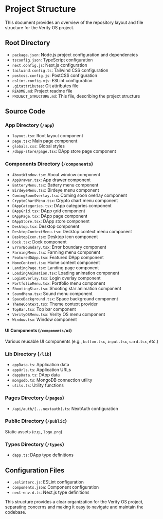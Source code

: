 # Project Structure

This document provides an overview of the repository layout and file structure for the Verity OS project.

## Root Directory

- `package.json`: Node.js project configuration and dependencies
- `tsconfig.json`: TypeScript configuration
- `next.config.js`: Next.js configuration
- `tailwind.config.ts`: Tailwind CSS configuration
- `postcss.config.js`: PostCSS configuration
- `eslint.config.mjs`: ESLint configuration
- `.gitattributes`: Git attributes file
- `README.md`: Project readme file
- `PROJECT_STRUCTURE.md`: This file, describing the project structure

## Source Code

### App Directory (`/app`)

- `layout.tsx`: Root layout component
- `page.tsx`: Main page component
- `globals.css`: Global styles
- `/dapp-store/page.tsx`: DApp store page component

### Components Directory (`/components`)

- `AboutWindow.tsx`: About window component
- `AppDrawer.tsx`: App drawer component
- `BatteryMenu.tsx`: Battery menu component
- `BirdeyeMenu.tsx`: Birdeye menu component
- `ComingSoonOverlay.tsx`: Coming soon overlay component
- `CryptoChartMenu.tsx`: Crypto chart menu component
- `DAppCategories.tsx`: DApp categories component
- `DAppGrid.tsx`: DApp grid component
- `DAppPage.tsx`: DApp page component
- `DAppStore.tsx`: DApp store component
- `Desktop.tsx`: Desktop component
- `DesktopContextMenu.tsx`: Desktop context menu component
- `DesktopIcon.tsx`: Desktop icon component
- `Dock.tsx`: Dock component
- `ErrorBoundary.tsx`: Error boundary component
- `FarmingMenu.tsx`: Farming menu component
- `FeaturedDApp.tsx`: Featured DApp component
- `HomeContent.tsx`: Home content component
- `LandingPage.tsx`: Landing page component
- `LoadingAnimation.tsx`: Loading animation component
- `LoginOverlay.tsx`: Login overlay component
- `PortfolioMenu.tsx`: Portfolio menu component
- `ShootingStar.tsx`: Shooting star animation component
- `SoundMenu.tsx`: Sound menu component
- `SpaceBackground.tsx`: Space background component
- `ThemeContext.tsx`: Theme context provider
- `TopBar.tsx`: Top bar component
- `VerityOSMenu.tsx`: Verity OS menu component
- `Window.tsx`: Window component

#### UI Components (`/components/ui`)

Various reusable UI components (e.g., `button.tsx`, `input.tsx`, `card.tsx`, etc.)

### Lib Directory (`/lib`)

- `appData.ts`: Application data
- `appUrls.ts`: Application URLs
- `dappData.ts`: DApp data
- `mongodb.ts`: MongoDB connection utility
- `utils.ts`: Utility functions

### Pages Directory (`/pages`)

- `/api/auth/[...nextauth].ts`: NextAuth configuration

### Public Directory (`/public`)

Static assets (e.g., `logo.png`)

### Types Directory (`/types`)

- `dapp.ts`: DApp type definitions

## Configuration Files

- `.eslinterc.js`: ESLint configuration
- `components.json`: Component configuration
- `next-env.d.ts`: Next.js type definitions

This structure provides a clear organization for the Verity OS project, separating concerns and making it easy to navigate and maintain the codebase.